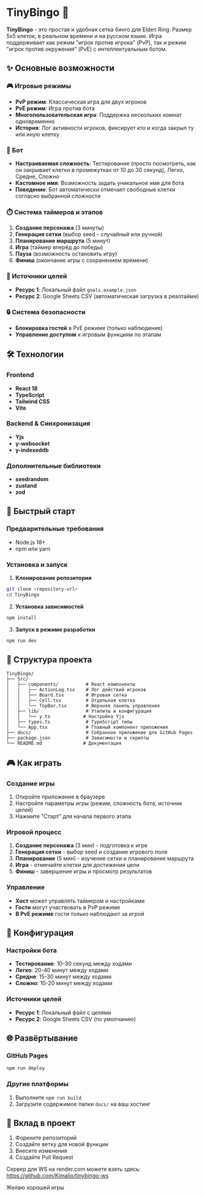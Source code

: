 # TinyBingo 🎯

**TinyBingo** - это простая и удобная сетка бинго для Elden Ring. Размер 5х5 клеток, в реальном времени и на русском языке. Игра поддерживает как режим "игрок против игрока" (PvP), так и режим "игрок против окружения" (PvE) с интеллектуальным ботом.

## ✨ Основные возможности

### 🎮 Игровые режимы
- **PvP режим**: Классическая игра для двух игроков
- **PvE режим**: Игра против бота
- **Многопользовательская игра**: Поддержка нескольких комнат одновременно
- **История**: Лог активности игроков, фиксирует кто и когда закрыл ту или иную клетку

### 🤖 Бот
- **Настраиваемая сложность**: Тестирование (просто посмотреть, как он закрывает клетки в промежутках от 10 до 30 секунд), Легко, Средне, Сложно
- **Кастомное имя**: Возможность задать уникальное имя для бота
- **Поведение**: Бот автоматически отмечает свободные клетки согласно выбранной сложности

### ⏱️ Система таймеров и этапов
1. **Создание персонажа** (3 минуты)
2. **Генерация сетки** (выбор seed - случайный или ручной)
3. **Планирование маршрута** (5 минут)
4. **Игра** (таймер вперёд до победы)
5. **Пауза** (возможность остановить игру)
6. **Финиш** (окончание игры с сохранением времени)

### 🎯 Источники целей
- **Ресурс 1**: Локальный файл `goals.example.json`
- **Ресурс 2**: Google Sheets CSV (автоматическая загрузка в реалтайме)

### 🔒 Система безопасности
- **Блокировка гостей** в PvE режиме (только наблюдение)
- **Управление доступом** к игровым функциям по этапам

## 🛠️ Технологии

### Frontend
- **React 18** 
- **TypeScript**
- **Tailwind CSS**
- **Vite**

### Backend & Синхронизация
- **Yjs** 
- **y-websocket** 
- **y-indexeddb** 

### Дополнительные библиотеки
- **seedrandom** 
- **zustand** 
- **zod** 

## 🚀 Быстрый старт

### Предварительные требования
- Node.js 18+ 
- npm или yarn

### Установка и запуск

1. **Клонирование репозитория**
```bash
git clone <repository-url>
cd TinyBingo
```

2. **Установка зависимостей**
```bash
npm install
```

3. **Запуск в режиме разработки**
```bash
npm run dev
```

## 📁 Структура проекта

```
TinyBingo/
├── Src/
│   ├── components/          # React компоненты
│   │   ├── ActionLog.tsx    # Лог действий игроков
│   │   ├── Board.tsx        # Игровая сетка
│   │   ├── Cell.tsx         # Отдельная клетка
│   │   └── TopBar.tsx       # Верхняя панель управления
│   ├── lib/                 # Утилиты и конфигурация
│   │   └── y.ts            # Настройка Yjs
│   ├── types.ts             # TypeScript типы
│   └── App.tsx              # Главный компонент приложения
├── docs/                    # Собранное приложение для GitHub Pages
├── package.json             # Зависимости и скрипты
└── README.md               # Документация
```

## 🎮 Как играть

### Создание игры
1. Откройте приложение в браузере
2. Настройте параметры игры (режим, сложность бота, источник целей)
3. Нажмите "Старт" для начала первого этапа

### Игровой процесс
1. **Создание персонажа** (3 мин) - подготовка к игре
2. **Генерация сетки** - выбор seed и создание игрового поля
3. **Планирование** (5 мин) - изучение сетки и планирование маршрута
4. **Игра** - отмечайте клетки для достижения цели
5. **Финиш** - завершение игры и просмотр результатов

### Управление
- **Хост** может управлять таймером и настройками
- **Гости** могут участвовать в PvP режиме
- **В PvE режиме** гости только наблюдают за игрой

## 🔧 Конфигурация

### Настройки бота
- **Тестирование**: 10-30 секунд между ходами
- **Легко**: 20-40 минут между ходами  
- **Средне**: 15-30 минут между ходами
- **Сложно**: 10-20 минут между ходами

### Источники целей
- **Ресурс 1**: Локальный файл с целями
- **Ресурс 2**: Google Sheets CSV (по умолчанию)

## 🌐 Развёртывание

### GitHub Pages
```bash
npm run deploy
```

### Другие платформы
1. Выполните `npm run build`
2. Загрузите содержимое папки `docs/` на ваш хостинг

## 🤝 Вклад в проект
1. Форкните репозиторий
2. Создайте ветку для новой функции
3. Внесите изменения
4. Создайте Pull Request


Сервер для WS на render.com можете взять здесь: https://github.com/Kimalio/tinybingo-ws

Желаю хорошей игры